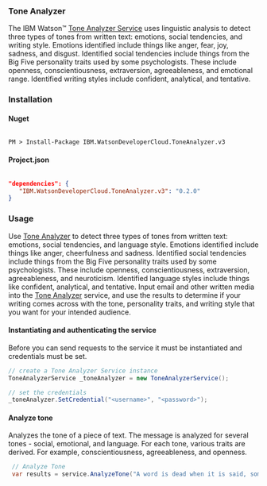 ### Tone Analyzer

The IBM Watson™ [Tone Analyzer Service][tone-analyzer] uses linguistic analysis to detect three types of tones from written text: emotions, social tendencies, and writing style. Emotions identified include things like anger, fear, joy, sadness, and disgust. Identified social tendencies include things from the Big Five personality traits used by some psychologists. These include openness, conscientiousness, extraversion, agreeableness, and emotional range. Identified writing styles include confident, analytical, and tentative.

### Installation
#### Nuget
```

PM > Install-Package IBM.WatsonDeveloperCloud.ToneAnalyzer.v3

```
#### Project.json
```JSON

"dependencies": {
   "IBM.WatsonDeveloperCloud.ToneAnalyzer.v3": "0.2.0"
}

```
### Usage
Use [Tone Analyzer][tone-analyzer] to detect three types of tones from written text: emotions, social tendencies, and language style. Emotions identified include things like anger, cheerfulness and sadness. Identified social tendencies include things from the Big Five personality traits used by some psychologists. These include openness, conscientiousness, extraversion, agreeableness, and neuroticism. Identified language styles include things like confident, analytical, and tentative. Input email and other written media into the [Tone Analyzer][tone-analyzer] service, and use the results to determine if your writing comes across with the tone, personality traits, and writing style that you want for your intended audience.

#### Instantiating and authenticating the service
Before you can send requests to the service it must be instantiated and credentials must be set.
```cs
// create a Tone Analyzer Service instance
ToneAnalyzerService _toneAnalyzer = new ToneAnalyzerService();

// set the credentials
_toneAnalyzer.SetCredential("<username>", "<password>");
```


#### Analyze tone
Analyzes the tone of a piece of text. The message is analyzed for several tones - social, emotional, and language. For each tone, various traits are derived. For example, conscientiousness, agreeableness, and openness.
```cs
 // Analyze Tone
 var results = service.AnalyzeTone("A word is dead when it is said, some say. Emily Dickinson");

```

[tone-analyzer]: http://www.ibm.com/watson/developercloud/doc/tone-analyzer/

